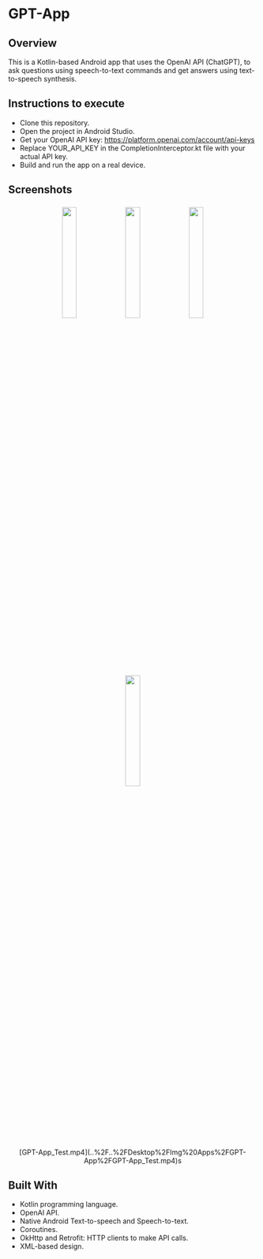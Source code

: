 # GPT-App 

## Overview

This is a Kotlin-based Android app that uses the OpenAI API (ChatGPT), to ask questions using speech-to-text commands and get answers using text-to-speech synthesis.

## Instructions to execute

- Clone this repository. 
- Open the project in Android Studio. 
- Get your OpenAI API key: https://platform.openai.com/account/api-keys
- Replace YOUR_API_KEY in the CompletionInterceptor.kt file with your actual API key. 
- Build and run the app on a real device.

## Screenshots

<p align="center">
        <img width="24%" src="https://i.postimg.cc/0Qwbss7d/Screenshot-1.png" hspace="1.7" vspace="5">
        <img width="24%" src="https://i.postimg.cc/nrKrXGRX/Screenshot-2.png" hspace="1.7" vspace="5">
        <img width="24%" src="https://i.postimg.cc/mkWhZ5wx/Screenshot-3.png" hspace="1.7" vspace="5">
        <img width="24%" src="https://i.postimg.cc/QNcHYj8j/Screenshot-4.png" hspace="1.7" vspace="5">
</p>

<p align="center">
    [GPT-App_Test.mp4](..%2F..%2FDesktop%2FImg%20Apps%2FGPT-App%2FGPT-App_Test.mp4)s
</p>

## Built With

- Kotlin programming language. 
- OpenAI API.
- Native Android Text-to-speech and Speech-to-text.
- Coroutines.
- OkHttp and Retrofit: HTTP clients to make API calls.
- XML-based design.
